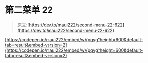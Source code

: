 # 第二菜单 22

> 原文:[https://dev.to/maui222/second-menu-22-622](https://dev.to/maui222/second-menu-22-622)

[https://codepen.io/maui222/embed/wVpqvg?height=600&default-tab=result&embed-version=2](https://codepen.io/maui222/embed/wVpqvg?height=600&default-tab=result&embed-version=2)
